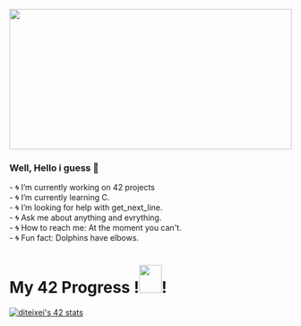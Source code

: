 <a> <img src="https://images-wixmp-ed30a86b8c4ca887773594c2.wixmp.com/f/9be08b8f-1ef7-4ded-bfa0-db000e239856/d7pmz9y-67af6a82-c746-4904-8e08-90ce1113c6a0.gif?token=eyJ0eXAiOiJKV1QiLCJhbGciOiJIUzI1NiJ9.eyJzdWIiOiJ1cm46YXBwOjdlMGQxODg5ODIyNjQzNzNhNWYwZDQxNWVhMGQyNmUwIiwiaXNzIjoidXJuOmFwcDo3ZTBkMTg4OTgyMjY0MzczYTVmMGQ0MTVlYTBkMjZlMCIsIm9iaiI6W1t7InBhdGgiOiJcL2ZcLzliZTA4YjhmLTFlZjctNGRlZC1iZmEwLWRiMDAwZTIzOTg1NlwvZDdwbXo5eS02N2FmNmE4Mi1jNzQ2LTQ5MDQtOGUwOC05MGNlMTExM2M2YTAuZ2lmIn1dXSwiYXVkIjpbInVybjpzZXJ2aWNlOmZpbGUuZG93bmxvYWQiXX0.Y2xME_x0LvxA2kQLAzkDc_MQSoyOWh0fiNyHTvGDCz4" width="100%" height="250px"/> </a>
### Well, Hello i guess 👋
<p float="left">
   <a align="right"> 
- 🌀 I’m currently working on 42 projects<br>
- 🌀 I’m currently learning C.<br>
- 🌀 I’m looking for help with get_next_line.<br>
- 🌀 Ask me about anything and evrything.<br>
- 🌀 How to reach me: At the moment you can't.<br>
- 🌀 Fun fact: Dolphins have elbows.
   </a>
  &nbsp;
  <H1>My 42 Progress !<img width="40px" height="50px" src="https://i.giphy.com/media/ZnYDpTpDKrhf4RwQ7R/giphy.webp"/>!</H1>
  <a href="https://github.com/oakoudad/badge42"> 
    <img src="https://badge.mediaplus.ma/darkblue/diteixei?UM6P=off" alt="diteixei's 42 stats" /> 
   </a>
</p>

<!--
<table>
 <tr>
  <td align="center"> Hello There 👋 </td>
  <td align="center"> 42 Progress </td>
 </tr>
 <tr>
  <td>
    <p>🔭 I’m currently working on 42 Projects.<br></p>
    <p>🌱 I’m currently learning C.<br></p>
    <p>🤔 I’m looking for help with get_next_line.<br></p>
    <p>📫 How to reach me: You don't (at the moment!!!).<br></p>
    <H2>🥴</H2>
  </td>
  <td>
   <p align="right"> 
    <a href="https://github.com/oakoudad/badge42"> 
     <img src="https://badge.mediaplus.ma/darkblue/diteixei?UM6P=off" alt="diteixei's 42 stats" /> 
    </a> 
   </p>
  </td>
 </tr>
</table>
  
</body>
  
</html>
<!--
**Sma0sh/Sma0sh** is a ✨ _special_ ✨ repository because its `README.md` (this file) appears on your GitHub profile.

Here are some ideas to get you started:

- 🔭 I’m currently working on ...
- 🌱 I’m currently learning ...
- 👯 I’m looking to collaborate on ...
- 🤔 I’m looking for help with ...
- 💬 Ask me about ...
- 📫 How to reach me: ...
- 😄 Pronouns: ...
- ⚡ Fun fact: ...
-->
